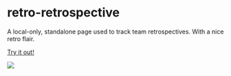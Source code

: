 # retro-retrospective
A local-only, standalone page used to track team retrospectives. With a nice retro flair.

[Try it out!](https://eyeofmidas.github.io/retro-retrospective/index.html)

![](https://i.imgur.com/0S4HITp.png)


